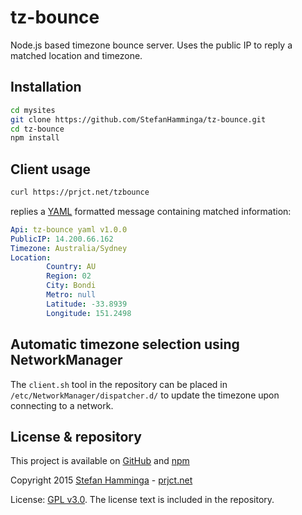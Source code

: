 # tz-bounce
Node.js based timezone bounce server. Uses the public IP to reply a matched location and timezone.

## Installation

```bash
cd mysites
git clone https://github.com/StefanHamminga/tz-bounce.git
cd tz-bounce
npm install
```

## Client usage

```bash
curl https://prjct.net/tzbounce
```

replies a [YAML](https://en.wikipedia.org/wiki/YAML) formatted message containing matched information:

```yaml
Api: tz-bounce yaml v1.0.0
PublicIP: 14.200.66.162
Timezone: Australia/Sydney
Location:
        Country: AU
        Region: 02
        City: Bondi
        Metro: null
        Latitude: -33.8939
        Longitude: 151.2498
```

## Automatic timezone selection using NetworkManager

The `client.sh` tool in the repository can be placed in `/etc/NetworkManager/dispatcher.d/` to update the timezone upon connecting to a network.

## License & repository

This project is available on [GitHub](https://github.com/StefanHamminga/tz-bounce) and [npm](https://www.npmjs.com/package/tz-bounce)

Copyright 2015 [Stefan Hamminga](stefan@prjct.net) - [prjct.net](https://prjct.net)

License: [GPL v3.0](https://www.gnu.org/licenses/gpl-3.0.en.html). The license text is included in the repository.
